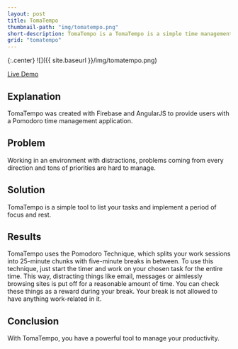 ```yaml
---
layout: post
title: TomaTempo
thumbnail-path: "img/tomatempo.png"
short-description: TomaTempo is a TomaTempo is a simple time management app.
grid: "tomatempo"
---
```


{:.center}
![]({{ site.baseurl }}/img/tomatempo.png)

[Live Demo](https://tomatempo-ibrunch.herokuapp.com/)

## Explanation

TomaTempo was created with Firebase and AngularJS to provide users with a Pomodoro time management application.

## Problem

Working in an environment with distractions, problems coming from every direction and tons of priorities are hard to manage.

## Solution

TomaTempo is a simple tool to list your tasks and implement a period of focus and rest.

## Results

TomaTempo uses the Pomodoro Technique, which splits your work sessions into 25-minute chunks with five-minute breaks in between. To use this technique, just start the timer and work on your chosen task for the entire time. This way, distracting things like email, messages or aimlessly browsing sites is put off for a reasonable amount of time. You can check these things as a reward during your break. Your break is not allowed to have anything work-related in it.

## Conclusion

With TomaTempo, you have a powerful tool to manage your productivity.
